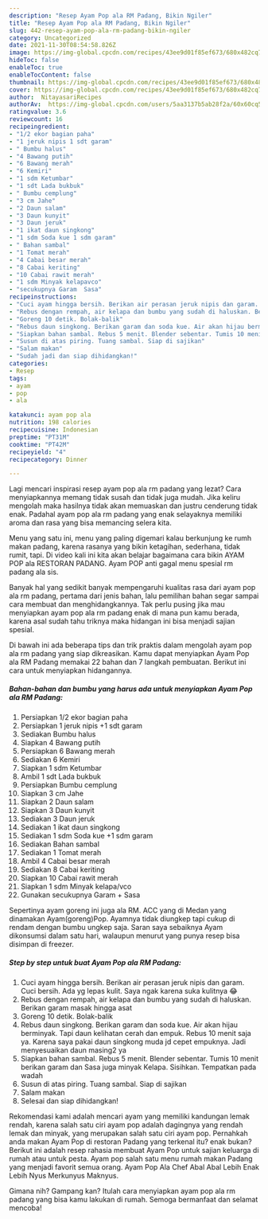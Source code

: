 ```yaml
---
description: "Resep Ayam Pop ala RM Padang, Bikin Ngiler"
title: "Resep Ayam Pop ala RM Padang, Bikin Ngiler"
slug: 442-resep-ayam-pop-ala-rm-padang-bikin-ngiler
category: Uncategorized
date: 2021-11-30T08:54:58.826Z
image: https://img-global.cpcdn.com/recipes/43ee9d01f85ef673/680x482cq70/ayam-pop-ala-rm-padang-foto-resep-utama.jpg
hideToc: false
enableToc: true
enableTocContent: false
thumbnail: https://img-global.cpcdn.com/recipes/43ee9d01f85ef673/680x482cq70/ayam-pop-ala-rm-padang-foto-resep-utama.jpg
cover: https://img-global.cpcdn.com/recipes/43ee9d01f85ef673/680x482cq70/ayam-pop-ala-rm-padang-foto-resep-utama.jpg
author:  NitayasariRecipes
authorAv:  https://img-global.cpcdn.com/users/5aa3137b5ab28f2a/60x60cq50/avatar.jpg
ratingvalue: 3.6
reviewcount: 16
recipeingredient:
- "1/2 ekor bagian paha"
- "1 jeruk nipis 1 sdt garam"
- " Bumbu halus"
- "4 Bawang putih"
- "6 Bawang merah"
- "6 Kemiri"
- "1 sdm Ketumbar"
- "1 sdt Lada bukbuk"
- " Bumbu cemplung"
- "3 cm Jahe"
- "2 Daun salam"
- "3 Daun kunyit"
- "3 Daun jeruk"
- "1 ikat daun singkong"
- "1 sdm Soda kue 1 sdm garam"
- " Bahan sambal"
- "1 Tomat merah"
- "4 Cabai besar merah"
- "8 Cabai keriting"
- "10 Cabai rawit merah"
- "1 sdm Minyak kelapavco"
- "secukupnya Garam  Sasa"
recipeinstructions:
- "Cuci ayam hingga bersih. Berikan air perasan jeruk nipis dan garam. Cuci bersih. Ada yg lepas kulit. Saya ngak karena suka kulitnya 😂"
- "Rebus dengan rempah, air kelapa dan bumbu yang sudah di haluskan. Berikan garam masak hingga asat"
- "Goreng 10 detik. Bolak-balik"
- "Rebus daun singkong. Berikan garam dan soda kue. Air akan hijau berminyak. Tapi daun kelihatan cerah dan empuk. Rebus 10 menit saja ya. Karena saya pakai daun singkong muda jd cepet empuknya. Jadi menyesuaikan daun masing2 ya"
- "Siapkan bahan sambal. Rebus 5 menit. Blender sebentar. Tumis 10 menit berikan garam dan Sasa juga minyak Kelapa. Sisihkan. Tempatkan pada wadah"
- "Susun di atas piring. Tuang sambal. Siap di sajikan"
- "Salam makan"
- "Sudah jadi dan siap dihidangkan!"
categories:
- Resep
tags:
- ayam
- pop
- ala

katakunci: ayam pop ala 
nutrition: 198 calories
recipecuisine: Indonesian
preptime: "PT31M"
cooktime: "PT42M"
recipeyield: "4"
recipecategory: Dinner

---
```



Lagi mencari inspirasi resep ayam pop ala rm padang yang lezat? Cara menyiapkannya memang tidak susah dan tidak juga mudah. Jika keliru mengolah maka hasilnya tidak akan memuaskan dan justru cenderung tidak enak. Padahal ayam pop ala rm padang yang enak selayaknya memiliki aroma dan rasa yang bisa memancing selera kita.


Menu yang satu ini, menu yang paling digemari kalau berkunjung ke rumh makan padang, karena rasanya yang bikin ketagihan, sederhana, tidak rumit, tapi. Di video kali ini kita akan belajar bagaimana cara bikin AYAM POP ala RESTORAN PADANG. Ayam POP anti gagal menu spesial rm padang ala sis.

Banyak hal yang sedikit banyak mempengaruhi kualitas rasa dari ayam pop ala rm padang, pertama dari jenis bahan, lalu pemilihan bahan segar sampai cara membuat dan menghidangkannya. Tak perlu pusing jika mau menyiapkan ayam pop ala rm padang enak di mana pun kamu berada, karena asal sudah tahu triknya maka hidangan ini bisa menjadi sajian spesial.


Di bawah ini ada beberapa tips dan trik praktis dalam mengolah ayam pop ala rm padang yang siap dikreasikan. Kamu dapat menyiapkan Ayam Pop ala RM Padang memakai 22 bahan dan 7 langkah pembuatan. Berikut ini cara untuk menyiapkan hidangannya.

<!--inarticleads1-->

##### Bahan-bahan dan bumbu yang harus ada untuk menyiapkan Ayam Pop ala RM Padang:

1. Persiapkan 1/2 ekor bagian paha
1. Persiapkan 1 jeruk nipis +1 sdt garam
1. Sediakan  Bumbu halus
1. Siapkan 4 Bawang putih
1. Persiapkan 6 Bawang merah
1. Sediakan 6 Kemiri
1. Siapkan 1 sdm Ketumbar
1. Ambil 1 sdt Lada bukbuk
1. Persiapkan  Bumbu cemplung
1. Siapkan 3 cm Jahe
1. Siapkan 2 Daun salam
1. Siapkan 3 Daun kunyit
1. Sediakan 3 Daun jeruk
1. Sediakan 1 ikat daun singkong
1. Sediakan 1 sdm Soda kue +1 sdm garam
1. Sediakan  Bahan sambal
1. Sediakan 1 Tomat merah
1. Ambil 4 Cabai besar merah
1. Sediakan 8 Cabai keriting
1. Siapkan 10 Cabai rawit merah
1. Siapkan 1 sdm Minyak kelapa/vco
1. Gunakan secukupnya Garam + Sasa


Sepertinya ayam goreng ini juga ala RM. ACC yang di Medan yang dinamakan Ayam(goreng)Pop. Ayamnya tidak diungkep tapi cukup di rendam dengan bumbu ungkep saja. Saran saya sebaiknya Ayam dikonsumsi dalam satu hari, walaupun menurut yang punya resep bisa disimpan di freezer. 

<!--inarticleads2-->

##### Step by step untuk buat Ayam Pop ala RM Padang:

1. Cuci ayam hingga bersih. Berikan air perasan jeruk nipis dan garam. Cuci bersih. Ada yg lepas kulit. Saya ngak karena suka kulitnya 😂
1. Rebus dengan rempah, air kelapa dan bumbu yang sudah di haluskan. Berikan garam masak hingga asat
1. Goreng 10 detik. Bolak-balik
1. Rebus daun singkong. Berikan garam dan soda kue. Air akan hijau berminyak. Tapi daun kelihatan cerah dan empuk. Rebus 10 menit saja ya. Karena saya pakai daun singkong muda jd cepet empuknya. Jadi menyesuaikan daun masing2 ya
1. Siapkan bahan sambal. Rebus 5 menit. Blender sebentar. Tumis 10 menit berikan garam dan Sasa juga minyak Kelapa. Sisihkan. Tempatkan pada wadah
1. Susun di atas piring. Tuang sambal. Siap di sajikan
1. Salam makan
1. Selesai dan siap dihidangkan!

Rekomendasi kami adalah mencari ayam yang memiliki kandungan lemak rendah, karena salah satu ciri ayam pop adalah dagingnya yang rendah lemak dan minyak, yang merupakan salah satu ciri ayam pop. Pernahkah anda makan Ayam Pop di restoran Padang yang terkenal itu? enak bukan? Berikut ini adalah resep rahasia membuat Ayam Pop untuk sajian keluarga di rumah atau untuk pesta. Ayam pop salah satu menu rumah makan Padang yang menjadi favorit semua orang. Ayam Pop Ala Chef Abal Abal Lebih Enak Lebih Nyus Merkunyus Maknyus. 

Gimana nih? Gampang kan? Itulah cara menyiapkan ayam pop ala rm padang yang bisa kamu lakukan di rumah. Semoga bermanfaat dan selamat mencoba!
